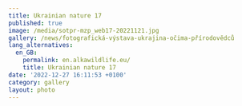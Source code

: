 ```yaml
---
title: Ukrainian nature 17
published: true
image: /media/sotpr-mzp_web17-20221121.jpg
gallery: /news/fotografická-výstava-ukrajina-očima-přírodovědců
lang_alternatives:
  en_GB:
    permalink: en.alkawildlife.eu/
    title: Ukrainian nature 17
date: '2022-12-27 16:11:53 +0100'
category: gallery
layout: photo
---
```


